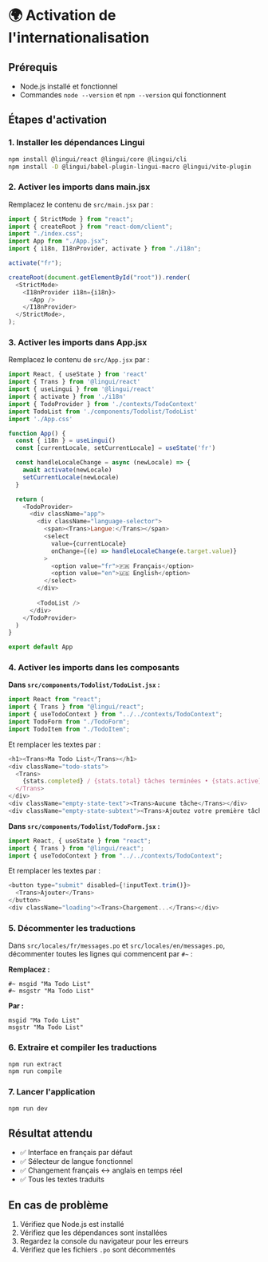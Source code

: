 # 🌍 Activation de l'internationalisation

## Prérequis
- Node.js installé et fonctionnel
- Commandes `node --version` et `npm --version` qui fonctionnent

## Étapes d'activation

### 1. Installer les dépendances Lingui
```bash
npm install @lingui/react @lingui/core @lingui/cli
npm install -D @lingui/babel-plugin-lingui-macro @lingui/vite-plugin
```

### 2. Activer les imports dans main.jsx
Remplacez le contenu de `src/main.jsx` par :
```javascript
import { StrictMode } from "react";
import { createRoot } from "react-dom/client";
import "./index.css";
import App from "./App.jsx";
import { i18n, I18nProvider, activate } from "./i18n";

activate("fr");

createRoot(document.getElementById("root")).render(
  <StrictMode>
    <I18nProvider i18n={i18n}>
      <App />
    </I18nProvider>
  </StrictMode>,
);
```

### 3. Activer les imports dans App.jsx
Remplacez le contenu de `src/App.jsx` par :
```javascript
import React, { useState } from 'react'
import { Trans } from '@lingui/react'
import { useLingui } from '@lingui/react'
import { activate } from './i18n'
import { TodoProvider } from './contexts/TodoContext'
import TodoList from './components/Todolist/TodoList'
import './App.css'

function App() {
  const { i18n } = useLingui()
  const [currentLocale, setCurrentLocale] = useState('fr')

  const handleLocaleChange = async (newLocale) => {
    await activate(newLocale)
    setCurrentLocale(newLocale)
  }

  return (
    <TodoProvider>
      <div className="app">
        <div className="language-selector">
          <span><Trans>Langue:</Trans></span>
          <select 
            value={currentLocale} 
            onChange={(e) => handleLocaleChange(e.target.value)}
          >
            <option value="fr">🇫🇷 Français</option>
            <option value="en">🇺🇸 English</option>
          </select>
        </div>
        
        <TodoList />
      </div>
    </TodoProvider>
  )
}

export default App
```

### 4. Activer les imports dans les composants

**Dans `src/components/Todolist/TodoList.jsx` :**
```javascript
import React from "react";
import { Trans } from "@lingui/react";
import { useTodoContext } from "../../contexts/TodoContext";
import TodoForm from "./TodoForm";
import TodoItem from "./TodoItem";
```

Et remplacer les textes par :
```javascript
<h1><Trans>Ma Todo List</Trans></h1>
<div className="todo-stats">
  <Trans>
    {stats.completed} / {stats.total} tâches terminées • {stats.active} restantes
  </Trans>
</div>
<div className="empty-state-text"><Trans>Aucune tâche</Trans></div>
<div className="empty-state-subtext"><Trans>Ajoutez votre première tâche ci-dessus</Trans></div>
```

**Dans `src/components/Todolist/TodoForm.jsx` :**
```javascript
import React, { useState } from "react";
import { Trans } from "@lingui/react";
import { useTodoContext } from "../../contexts/TodoContext";
```

Et remplacer les textes par :
```javascript
<button type="submit" disabled={!inputText.trim()}>
  <Trans>Ajouter</Trans>
</button>
<div className="loading"><Trans>Chargement...</Trans></div>
```

### 5. Décommenter les traductions
Dans `src/locales/fr/messages.po` et `src/locales/en/messages.po`, décommenter toutes les lignes qui commencent par `#~` :

**Remplacez :**
```
#~ msgid "Ma Todo List"
#~ msgstr "Ma Todo List"
```

**Par :**
```
msgid "Ma Todo List"
msgstr "Ma Todo List"
```

### 6. Extraire et compiler les traductions
```bash
npm run extract
npm run compile
```

### 7. Lancer l'application
```bash
npm run dev
```

## Résultat attendu
- ✅ Interface en français par défaut
- ✅ Sélecteur de langue fonctionnel
- ✅ Changement français ↔ anglais en temps réel
- ✅ Tous les textes traduits

## En cas de problème
1. Vérifiez que Node.js est installé
2. Vérifiez que les dépendances sont installées
3. Regardez la console du navigateur pour les erreurs
4. Vérifiez que les fichiers `.po` sont décommentés

